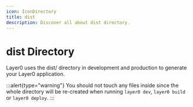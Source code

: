 ```yaml
---
icon: IconDirectory
title: dist
description: Discover all about dist directory.
---
```


# dist Directory

Layer0 uses the dist/ directory in development and production to generate your Layer0 application.

:::alert{type="warning"}
You should not touch any files inside since the whole directory will be re-created when running `layer0 dev`, `layer0 build` or `layer0 deploy`.
:::
